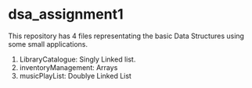 # dsa_assignment1

This repository has 4 files representating the basic Data Structures using some small applications.

1. LibraryCatalogue: Singly Linked list.
2. inventoryManagement: Arrays
3. musicPlayList: Doublye Linked List

